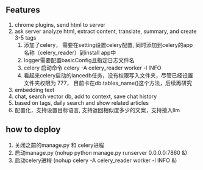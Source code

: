 ## Features

1. chrome plugins, send html to server
2. ask server analyze html, extract content, translate, summary, and create 3-5 tags
    1. 添加了celery， 需要在setting设置celery配置, 同时添加到celery的app名称（celery_reader）到install app中
    2. logger需要配置basicConfig且指定日志文件名
    3. celery 启动命令 celery -A celery_reader worker -l INFO
    4. 看起来celery启动的lancedb任务，没有权限写入文件夹，尽管已经设置文件夹权限为 777， 目前卡在db.tables_name()这个方法，后续再研究
3. embedding text
4. chat, search vector db, add to context, save chat history
5. based on tags, daily search and show related articles
6. 配置化，支持设置目标语言, 支持返回相似度多少的文案，支持接入llm

## how to deploy
1. 关闭之前的manage.py 和 celery进程
2. 启动manage.py (nohup python manage.py runserver 0.0.0.0:7860 &) 
3. 启动celery进程 (nohup celery -A celery_reader worker -l INFO &)
